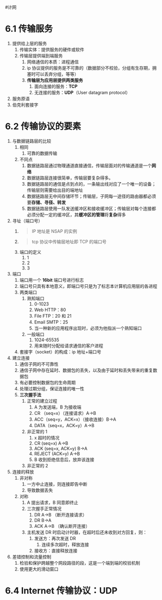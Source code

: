 #计网 

# 6.1 传输服务
1. 提供给上层的服务
	1. 传输实体：提供服务的硬件或软件
	2. 传输层提供端到端服务
		1. 网络通信的本质：进程通信
		2. ip 协议提供的服务是不可靠的（数据部分不校验，分组有生存期，拥塞时可以丢弃分组，等等）
		3. **传输层为应用层提供两类服务**
			1. 面向连接的服务：**TCP**
			2. 无连接的服务：**UDP**（User datagram protocol）
2. 服务原语
3. 伯克利套接字

# 6.2 传输协议的要素

1. 与数据链路层的比较
	1. 相同
		1. 可靠的数据传输
	2. 不同点
		1. 数据链路层通过物理通道直接通信，传输层面对的传输通道是一个**网络**
		2. 数据链路层连接很简单，传输层要复杂得多。
		3. 数据链路层的通信是点到点的，一条输出线对应了一个唯一的设备；传输层则需要给出目的端地址
		4. 数据链路层无中间存储环节；传输层，子网每一途径的路由器都必须要**存储、寻径、转发**
		5. 数据链路层使用一队发送缓冲区和接收缓冲区；传输层对每个连接都必须分配一定的缓冲区，其**缓冲区的管理**将**复杂**得多
2. 寻址（端口号）
	1. > IP 地址是 NSAP 的实例
	2. >tcp 协议中传输层地址即 TCP 的端口号
	3. 端口的定义
		1. 1
		2. 2
		3. 3
3. 端口
	1. 端口用一个 **16bit** 端口号进行标志
	2. 端口号只具有本地意义，即端口号只是为了标志本计算机应用层的各进程
	3. 两类端口
		1. 熟知端口
			1. 0-1023
			2. Web HTTP：80
			3. File FTP：20 和 21
			4. Email SMTP：25
			5. 当一种新的应用程序出现时，必须为他指派一个熟知端口
		2. 一般端口
			1. 1024-65535
			2. 用来随时分配给请求通信的客户进程
	4. 套接字（socket）的构成：ip 地址+端口号
4. 建立连接
	1. 通信子网的不可靠性
	2. 通信子网中存在延时、数据包的丢失，以及由于延时和丢失带来的重复数据包
	3. 有必要控制数据包的生命周期
	4. 处理过期分组，保证连接的唯一性
	5. **三次握手法**
		1. 正常的建立过程
			1. A 为发送端，B 为接收端
			2. CR （seq=x）（连接请求）A->B
			3. ACC（seq=y，ACK=x）（接收连接）B->A
			4. DATA（seq=x，ACK=y）A->B
		2. 非正常的 1
			1. x 超时的情况
			2. CR (seq=x) A->B
			3. ACK (seq=x, ACK=y) B->A
			4. REJECT (ACK=y) A->B
			5. B 收到拒绝信息后，放弃该连接
		3. 非正常的 2
5. 连接的释放
	1. 非对称
		1. 一方中止连接，则连接即告中断
		2. 导致数据丢失
	2. 对称
		1. A 提出请求，B 同意即终止
		2. 三次握手正常情况
			1. DR A->B （断开连接请求）
			2. DR B->A
			3. ACK A->B （确认断开连接）
		3. 主机发送 DR 时启动计时器，在超时后还未收到对方回复，则：
			1. 发送方：再次发送 DR
				1. 连续多次超时，释放连接
			2. 接收方：直接释放连接
6. 差错控制和流量控制
	1. 检验和保护跨越整个网段路径的段，这是一个端到端的校验机制
	2. 使用更大的滑动窗口

# 6.4 Internet 传输协议：UDP
